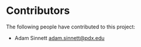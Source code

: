 Contributors
============

The following people have contributed to this project:

* Adam Sinnett <adam.sinnett@pdx.edu>
